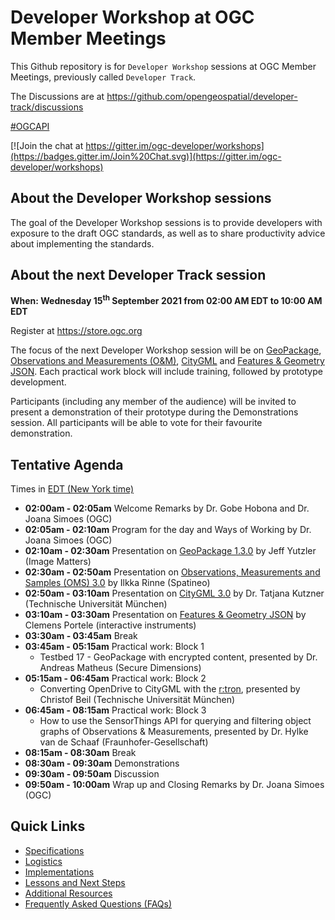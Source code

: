 # Developer Workshop at OGC Member Meetings


This Github repository is for `Developer Workshop` sessions at OGC Member Meetings, previously called `Developer Track`.

The Discussions are at https://github.com/opengeospatial/developer-track/discussions

[#OGCAPI](https://twitter.com/hashtag/OGCAPI)

[![Join the chat at https://gitter.im/ogc-developer/workshops](https://badges.gitter.im/Join%20Chat.svg)](https://gitter.im/ogc-developer/workshops)



About the Developer Workshop sessions
----------------

The goal of the Developer Workshop sessions is to provide developers with exposure to the draft OGC standards, as well as to share productivity advice about implementing the standards.

About the next Developer Track session
----------------

**When: Wednesday 15<sup>th</sup> September 2021 from 02:00 AM EDT to 10:00 AM EDT**

Register at https://store.ogc.org

The focus of the next Developer Workshop session will be on [GeoPackage](http://www.geopackage.org/), [Observations and Measurements (O&M)](https://www.ogc.org/standards/om), [CityGML](https://www.ogc.org/standards/citygml) and [Features & Geometry JSON](https://www.ogc.org/projects/groups/featgeojsonswg). Each practical work block will include training, followed by prototype development.

Participants (including any member of the audience) will be invited to present a demonstration of their prototype during the Demonstrations session. All participants will be able to vote for their favourite demonstration.


Tentative Agenda
----------------

Times in [EDT (New York time)](https://www.timeanddate.com/worldclock/usa/new-york)


* **02:00am - 02:05am** Welcome Remarks by Dr. Gobe Hobona and Dr. Joana Simoes (OGC)
* **02:05am - 02:10am** Program for the day and Ways of Working by Dr. Joana Simoes (OGC)
* **02:10am - 02:30am** Presentation on [GeoPackage 1.3.0](http://www.geopackage.org/) by Jeff Yutzler (Image Matters)
* **02:30am - 02:50am** Presentation on [Observations, Measurements and Samples (OMS) 3.0](https://www.ogc.org/standards/om) by Ilkka Rinne (Spatineo)
* **02:50am - 03:10am** Presentation on [CityGML 3.0](https://github.com/opengeospatial/CityGML-3.0CM) by Dr. Tatjana Kutzner (Technische Universität München)
* **03:10am - 03:30am** Presentation on [Features & Geometry JSON](https://www.ogc.org/projects/groups/featgeojsonswg) by Clemens Portele (interactive instruments)
* **03:30am - 03:45am** Break
* **03:45am - 05:15am** Practical work: Block 1
  * Testbed 17 - GeoPackage with encrypted content, presented by Dr. Andreas Matheus (Secure Dimensions)
* **05:15am - 06:45am** Practical work: Block 2
  * Converting OpenDrive to CityGML with the [r:tron](https://www.asg.ed.tum.de/en/gis/software/rtron/), presented by Christof Beil (Technische Universität München)
* **06:45am - 08:15am** Practical work: Block 3
  * How to use the SensorThings API for querying and filtering object graphs of Observations & Measurements, presented by Dr. Hylke van de Schaaf (Fraunhofer-Gesellschaft)
* **08:15am - 08:30am** Break
* **08:30am - 09:30am** Demonstrations
* **09:30am - 09:50am** Discussion
* **09:50am - 10:00am** Wrap up and Closing Remarks by Dr. Joana Simoes (OGC)

Quick Links
------

* [Specifications](./specs.adoc)
* [Logistics](./logistics.adoc)
* [Implementations](./implementations.adoc)
* [Lessons and Next Steps](./lessonsAndNextSteps.adoc)
* [Additional Resources](./additionalResources.adoc)
* [Frequently Asked Questions (FAQs)](./FAQ.adoc)
